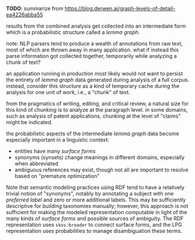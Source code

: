 **TODO**: summarize from <https://blog.derwen.ai/graph-levels-of-detail-ea4226abba55>

results from the combined analysis get collected into an intermediate form which is a probabilistic structure called a _lemma graph_.

note: NLP parsers tend to produce a wealth of annotations from raw text, most of which are thrown away in many application. what if instead this parse information got collected together, temporarily while analyzing a chunk of text?

an application running in production most likely would not want to persist the entirety of _lemma graph_ data generated during analysis of a full corpus. instead, consider this structure as a kind of temporary cache during the analysis for one unit of work, i.e., a "chunk" of text. 

from the pragmatics of writing, editing, and critical review, a natural size for this kind of chunking is to analyze at the paragraph level. in some domains, such as analysis of patent applications, chunking at the level of "claims" might be indicated.

the probabilistic aspects of the intermediate _lemma graph_ data become especially important in a linguistic context:

  * entities have many _surface forms_
  * synonyms (synsets) change meanings in different domains, especially when abbreviated
  * ambiguous references may exist, though not all are important to resolve based on "premature optimization"

Note that semantic modeling practices using RDF tend to have a relatively trivial notion of "synonyms", notably by annotating a subject with one _preferred label_ and zero or more additional labels.
This may be sufficiently descriptive for building taxonomies manually; however, this approach is not sufficient for making the modeled representation computable in light of the many kinds of _surface forms_ and possible sources of ambiguity.
The RDF representation uses `skos:broader` to connect surface forms, and the LPG representation uses probabilities to manage disambiguation these terms.
